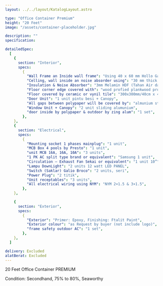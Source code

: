 ```yaml
---
layout: ../../layout/KatalogLayout.astro

type: "Office Container Premium"
height: "20 Feet"
image: "/assets/container-placeholder.jpg"

description: ""
specification:

detailedSpec:
  [
    {
      section: "Interior",
      specs:
        {
          "Wall Frame an Inside wall frame": "Using 40 x 60 mm Hollo Galvanize",
          "Celling, wall inside an noise absorder using": "30 mm thick glasswool",
          "Insulation & Noise Absorber": "3mm Melamin HDF (Tahan Air dan Kuat)",
          "Floor corner edge covered with": "wood profied plankwood profied plank",
          "Floor covered by ceramic or vynil tile": "300x300mm/40cm x 40cm",
          "Door Unit": "1 unit pintu besi + Canopy",
          "All gaps between polypaper will be covered by": "almunium strip",
          "Window Unit + Canopy": "2 unit sliding alumunium",
          "door inside by polypaper & outdoor by zing alum": "1 set",
        },
    },
    {
      section: "Electrical",
      specs:
        {
          "Mounting socket 1 phases mainplug": "1 unit",
          "MCB Box 4 pools by Presto": "1 unit",
          "unit MCB 16A, 16A, 10A": "3 units",
          "1 PK AC split type brand or equivalent": "Samsung 1 unit",
          "Circulation – Exhaust Fan Sekai or equivalent": "1 unit 10”",
          "Lampu DownLight": "2 units 12 watt LED PANEL",
          "Switch (Saklar) Galio Broco": "2 units, seri",
          "Power Plug": "2 titik",
          "Unit receptables": "3 units",
          "All electrical wiring using NYM": "NYM 2×1.5 & 3×1.5",
        },
    },

    {
      section: "Exterior",
      specs:
        {
          "Exterior": "Primer: Epoxy, Finishing: Ftalit Paint",
          "Exterior colour": "as Request by buyer (not include logo)",
          "frame safety outdoor AC": "1 set",
        },
    },
  ]

delivery: Excluded
alatBerat: Excluded
---
```


20 Feet Office Container PREMIUM

Condition: Secondhand, 75% to 80%, Seaworthy
